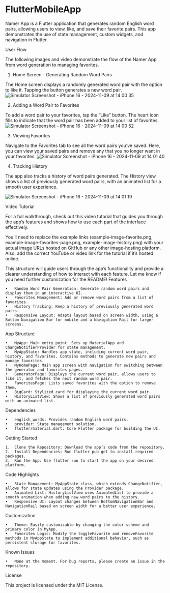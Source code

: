 # FlutterMobileApp

Namer App is a Flutter application that generates random English word pairs, allowing users to view, like, and save their favorite pairs. This app demonstrates the use of state management, custom widgets, and navigation in Flutter.

User Flow

The following images and video demonstrate the flow of the Namer App from word generation to managing favorites.

1. Home Screen - Generating Random Word Pairs

The Home screen displays a randomly generated word pair with the option to like it. Tapping the button generates a new word pair.
![Simulator Screenshot - iPhone 16 - 2024-11-09 at 14 00 35](https://github.com/user-attachments/assets/3ab28c0a-6abf-4f19-b784-d26b3fd31afb)


2. Adding a Word Pair to Favorites

To add a word pair to your favorites, tap the “Like” button. The heart icon fills to indicate that the word pair has been added to your list of favorites.
![Simulator Screenshot - iPhone 16 - 2024-11-09 at 14 00 52](https://github.com/user-attachments/assets/9009bb0d-45a4-4fef-9d58-3ed35761c675)

3. Viewing Favorites

Navigate to the Favorites tab to see all the word pairs you’ve saved. Here, you can view your saved pairs and remove any that you no longer want in your favorites.
![Simulator Screenshot - iPhone 16 - 2024-11-09 at 14 01 40](https://github.com/user-attachments/assets/ca88fc95-a611-41fd-842f-f75bb2dd5f1e)


4. Tracking History

The app also tracks a history of word pairs generated. The History view shows a list of previously generated word pairs, with an animated list for a smooth user experience.

![Simulator Screenshot - iPhone 16 - 2024-11-09 at 14 01 19](https://github.com/user-attachments/assets/a298c53c-4246-4c3d-bc6b-00bf18ea731a)

Video Tutorial

For a full walkthrough, check out this video tutorial that guides you through the app’s features and shows how to use each part of the interface effectively.



You’ll need to replace the example links (example-image-favorite.png, example-image-favorites-page.png, example-image-history.png) with your actual image URLs hosted on GitHub or any other image-hosting platform. Also, add the correct YouTube or video link for the tutorial if it’s hosted online.

This structure will guide users through the app’s functionality and provide a clearer understanding of how to interact with each feature. Let me know if you need further customization for the README!
Features

    •	Random Word Pair Generation: Generate random word pairs and display them in an interactive UI.
    •	Favorites Management: Add or remove word pairs from a list of favorites.
    •	History Tracking: Keep a history of previously generated word pairs.
    •	Responsive Layout: Adapts layout based on screen width, using a Bottom Navigation Bar for mobile and a Navigation Rail for larger screens.

App Structure

    •	MyApp: Main entry point. Sets up MaterialApp and ChangeNotifierProvider for state management.
    •	MyAppState: Handles app state, including current word pair, history, and favorites. Contains methods to generate new pairs and manage favorites.
    •	MyHomePage: Main app screen with navigation for switching between the generator and favorites pages.
    •	GeneratorPage: Displays the current word pair, allows users to like it, and fetches the next random word pair.
    •	FavoritesPage: Lists saved favorites with the option to remove them.
    •	BigCard: Stylized card for displaying the current word pair.
    •	HistoryListView: Shows a list of previously generated word pairs with an animated list.

Dependencies

    •	english_words: Provides random English word pairs.
    •	provider: State management solution.
    •	flutter/material.dart: Core Flutter package for building the UI.

Getting Started

    1.	Clone the Repository: Download the app’s code from the repository.
    2.	Install Dependencies: Run flutter pub get to install required packages.
    3.	Run the App: Use flutter run to start the app on your desired platform.

Code Highlights

    •	State Management: MyAppState class, which extends ChangeNotifier, allows for state updates using the Provider package.
    •	Animated List: HistoryListView uses AnimatedList to provide a smooth animation when adding new word pairs to the history.
    •	Responsive UI: Layout changes between BottomNavigationBar and NavigationRail based on screen width for a better user experience.

Customization

    •	Theme: Easily customizable by changing the color scheme and primary color in MyApp.
    •	Favorites Logic: Modify the toggleFavorite and removeFavorite methods in MyAppState to implement additional behavior, such as persistent storage for favorites.

Known Issues

    •	None at the moment. For bug reports, please create an issue in the repository.

License

This project is licensed under the MIT License.
